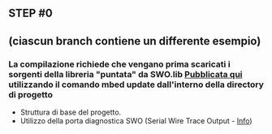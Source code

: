 ## STEP #0

## (ciascun branch contiene un differente esempio)

### La compilazione richiede che vengano prima scaricati i sorgenti della libreria "puntata" da SWO.lib [Pubblicata qui](https://mbed.org/users/wim/code/SWO/) utilizzando il comando __mbed update__ dall'interno della directory di progetto

+ Struttura di base del progetto.
+ Utilizzo della porta diagnostica SWO (Serial Wire Trace Output - [Info](https://www.arm.com/files/pdf/AT_-_Advanced_Debug_of_Cortex-M_Systems.pdf))